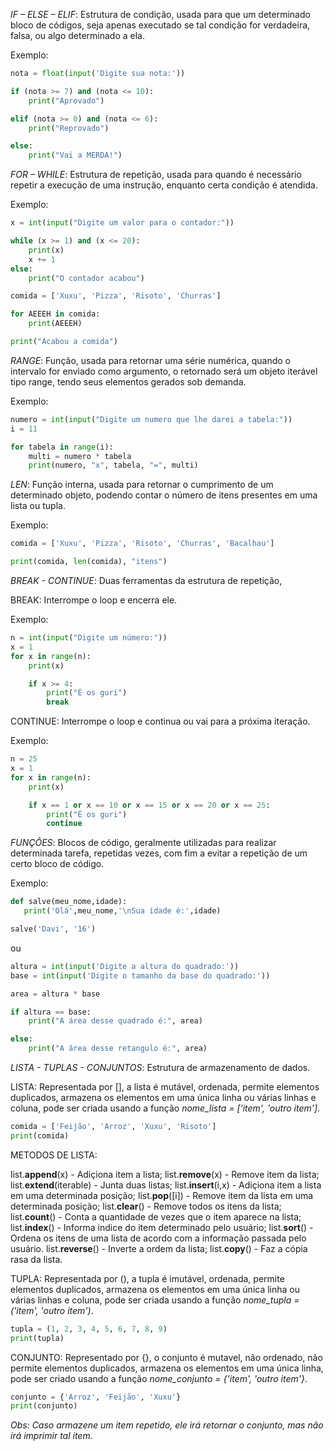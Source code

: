 *IF – ELSE – ELIF*: 
Estrutura de condição, usada para que um determinado bloco de códigos, seja apenas executado se tal condição for verdadeira, falsa, ou algo determinado a ela.

Exemplo: 
```python
nota = float(input('Digite sua nota:'))

if (nota >= 7) and (nota <= 10):
	print("Aprovado")

elif (nota >= 0) and (nota <= 6):
	print("Reprovado")

else:
	print("Vai a MERDA!")
```

*FOR – WHILE*: 
Estrutura de repetição, usada para quando é necessário repetir a execução de uma instrução, enquanto certa condição é atendida.

Exemplo: 
```python
x = int(input("Digite um valor para o contador:"))

while (x >= 1) and (x <= 20):
	print(x)
	x += 1
else:
	print("O contador acabou")
```
```python
comida = ['Xuxu', 'Pizza', 'Risoto', 'Churras']

for AEEEH in comida:
	print(AEEEH)

print("Acabou a comida")
```

*RANGE*: 
Função, usada para retornar uma série numérica, quando o intervalo for enviado como argumento, o retornado será um objeto iterável tipo range, tendo seus elementos gerados sob demanda. 

Exemplo: 
```python
numero = int(input("Digite um numero que lhe darei a tabela:"))
i = 11

for tabela in range(i):
	multi = numero * tabela
	print(numero, "x", tabela, "=", multi)
```

*LEN*: 
Função interna, usada para retornar o cumprimento de um determinado objeto, podendo contar o número de itens presentes em uma lista ou tupla.

Exemplo: 
```python
comida = ['Xuxu', 'Pizza', 'Risoto', 'Churras', 'Bacalhau']

print(comida, len(comida), "itens")
```

*BREAK - CONTINUE*:
Duas ferramentas da estrutura de repetição, 

BREAK: Interrompe o loop e encerra ele.

Exemplo:
```python
n = int(input("Digite um número:"))
x = 1
for x in range(n):
	print(x)

	if x >= 4:
		print("É os guri")
		break
```

CONTINUE: Interrompe o loop e continua ou vai para a próxima iteração.

Exemplo:
```python
n = 25
x = 1
for x in range(n):
	print(x)

	if x == 1 or x == 10 or x == 15 or x == 20 or x == 25:
		print("É os guri")
		continue
```

*FUNÇÕES*:
Blocos de código, geralmente utilizadas para realizar determinada tarefa, repetidas vezes, com fim a evitar a repetição de um certo bloco de código.

Exemplo: 
```python
def salve(meu_nome,idade):
   print('Olá',meu_nome,'\nSua idade é:',idade)

salve('Davi', '16')
```

ou

```python
altura = int(input('Digite a altura do quadrado:'))
base = int(input('Digite o tamanho da base do quadrado:'))

area = altura * base

if altura == base:
	print("A área desse quadrado é:", area)

else:
	print("A área desse retangulo é:", area)
```

*LISTA - TUPLAS - CONJUNTOS*: 
Estrutura de armazenamento de dados.

LISTA:
Representada por [], a lista é mutável, ordenada, permite elementos duplicados, armazena os elementos em uma única linha ou várias linhas e coluna, pode ser criada usando a função *nome_lista = ['item', 'outro item']*.

```python 
comida = ['Feijão', 'Arroz', 'Xuxu', 'Risoto']
print(comida)
```

METODOS DE LISTA:

list.**append**(x) - Adiçiona item a lista;
list.**remove**(x) - Remove item da lista;
list.**extend**(iterable) - Junta duas listas;
list.**insert**(i,x) - Adiçiona item a lista em uma determinada posição;
list.**pop**([i]) - Remove item da lista em uma determinada posição;
list.**clear**() - Remove todos os itens da lista;
list.**count**() - Conta a quantidade de vezes que o item aparece na lista;
list.**index**() - Informa indice do item determinado pelo usuário;
list.**sort**() - Ordena os itens de uma lista de acordo com a informação passada pelo usuário.
list.**reverse**() - Inverte a ordem da lista;
list.**copy**() - Faz a cópia rasa da lista.

TUPLA:
Representada por (), a tupla é imutável, ordenada, permite elementos duplicados, armazena os elementos em uma única linha ou várias linhas e coluna, pode ser criada usando a função *nome_tupla = ('item', 'outro item')*.

```python 
tupla = (1, 2, 3, 4, 5, 6, 7, 8, 9)
print(tupla)
```

CONJUNTO:
Representado por {}, o conjunto é mutavel, não ordenado, não permite elementos duplicados, armazena os elementos em uma única linha, pode ser criado usando a função *nome_conjunto = {'item', 'outro item'}*.

```python
conjunto = {'Arroz', 'Feijão', 'Xuxu'}
print(conjunto)
```

*Obs: Caso armazene um item repetido, ele irá retornar o conjunto, mas não irá imprimir tal item.*